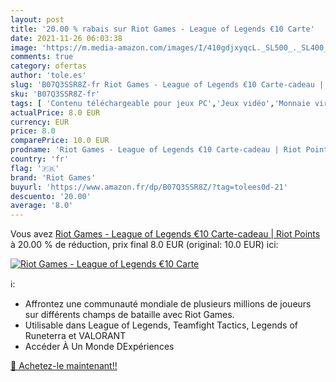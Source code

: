 ```yaml
---
layout: post
title: '20.00 % rabais sur Riot Games - League of Legends €10 Carte'
date: 2021-11-26 06:03:38
image: 'https://m.media-amazon.com/images/I/410gdjxyqcL._SL500_._SL400_.jpg'
comments: true
category: ofertas
author: 'tole.es'
slug: 'B07Q3SSR8Z-fr Riot Games - League of Legends €10 Carte-cadeau | Riot Points'
sku: 'B07Q3SSR8Z-fr'
tags: [ 'Contenu téléchargeable pour jeux PC','Jeux vidéo','Monnaie virtuelle pour jeux PC','PC: Jeux et accessoires','riot games', ]
actualPrice: 8.0 EUR
currency: EUR
price: 8.0
comparePrice: 10.0 EUR
prodname: 'Riot Games - League of Legends €10 Carte-cadeau | Riot Points'
country: 'fr'
flag: '🇫🇷'
brand: 'Riot Games'
buyurl: 'https://www.amazon.fr/dp/B07Q3SSR8Z/?tag=tolees0d-21'
descuento: '20.00'
average: '8.0'
---
```


Vous avez [Riot Games - League of Legends €10 Carte-cadeau | Riot Points](https://www.amazon.fr/dp/B07Q3SSR8Z/?tag=tolees0d-21)  à  20.00 % de réduction, prix final  8.0 EUR (original: 10.0 EUR) ici:

[![Riot Games - League of Legends €10 Carte](https://m.media-amazon.com/images/I/410gdjxyqcL._SL500_._SL400_.jpg)](https://www.amazon.fr/dp/B07Q3SSR8Z/?tag=tolees0d-21)

ℹ️:

- Affrontez une communauté mondiale de plusieurs millions de joueurs sur différents champs de bataille avec Riot Games.
- Utilisable dans League of Legends, Teamfight Tactics, Legends of Runeterra et VALORANT
- Accéder À Un Monde DExpériences

[🛒 Achetez-le maintenant!!](https://www.amazon.fr/dp/B07Q3SSR8Z/?tag=tolees0d-21)
